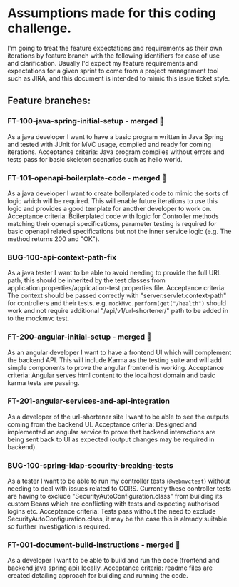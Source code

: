 # Assumptions made for this coding challenge.
I'm going to treat the feature expectations and requirements as their own iterations by feature branch with the following identifiers for ease of use and clarification.
Usually I'd expect my feature requirements and expectations for a given sprint to come from a project management tool such as JIRA, and this document is intended to mimic this issue ticket style.

## Feature branches:

### FT-100-java-spring-initial-setup - merged 🚀
As a java developer I want to have a basic program written in Java Spring and tested with JUnit for MVC usage, compiled and ready for coming iterations.
Acceptance criteria: Java program compiles without errors and tests pass for basic skeleton scenarios such as hello world.

### FT-101-openapi-boilerplate-code - merged 🚀
As a java developer I want to create boilerplated code to mimic the sorts of logic which will be required.
This will enable future iterations to use this logic and provides a good template for another developer to work on.
Acceptance criteria: Boilerplated code with logic for Controller methods matching their openapi specifications, parameter testing is required for basic openapi related specifications but not the inner service logic (e.g. The method returns 200 and "OK").

### BUG-100-api-context-path-fix
As a java tester I want to be able to avoid needing to provide the full URL path, this should be inherited by the test classes from application.properties/application-test.properties file.
Acceptance criteria: The context should be passed correctly with "server.servlet.context-path" for controllers and their tests.
e.g. `mockMvc.perform(get("/health")` should work and not require additional "/api/v1/url-shortener/" path to be added in to the mockmvc test.

### FT-200-angular-initial-setup - merged 🚀
As an angular developer I want to have a frontend UI which will complement the backend API.
This will include Karma as the testing suite and will add simple components to prove the angular frontend is working.
Acceptance criteria: Angular serves html content to the localhost domain and basic karma tests are passing.

### FT-201-angular-services-and-api-integration
As a developer of the url-shortener site I want to be able to see the outputs coming from the backend UI.
Acceptance criteria: Designed and implemented an angular service to prove that backend interactions are being sent back to UI as expected (output changes may be required in backend).

### BUG-100-spring-ldap-security-breaking-tests
As a tester I want to be able to run my controller tests (`@webmvctest`) without needing to deal with issues related to CORS.
Currently these controller tests are having to exclude "SecurityAutoConfiguration.class" from building its custom Beans which are conflicting with tests and expecting authorised logins etc.
Acceptance criteria: Tests pass without the need to exclude SecurityAutoConfiguration.class, it may be the case this is already suitable so further investigation is required.

### FT-001-document-build-instructions - merged 🚀
As a developer I want to be able to build and run the code (frontend and backend java spring api) locally.
Acceptance criteria: readme files are created detailing approach for building and running the code.
